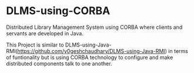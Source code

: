# DLMS-using-CORBA
Distributed Library Management System using CORBA where clients and servants are developed in Java.

This Project is similar to DLMS-using-Java-RMI(https://github.com/y0geshchaudhary/DLMS-using-Java-RMI) in terms of funtionality but is using CORBA technology to configure and make distributed components talk to one another.
